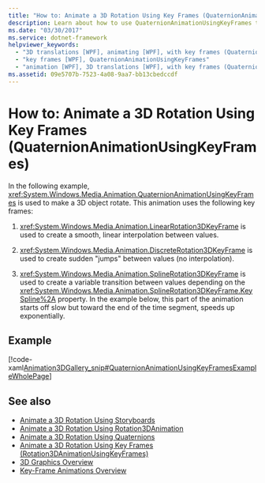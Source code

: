 ```yaml
---
title: "How to: Animate a 3D Rotation Using Key Frames (QuaternionAnimationUsingKeyFrames)"
description: Learn about how to use QuaternionAnimationUsingKeyFrames to animate a 3D rotation utilizing key frames.
ms.date: "03/30/2017"
ms.service: dotnet-framework
helpviewer_keywords: 
  - "3D translations [WPF], animating [WPF], with key frames (QuaternionAnimationUsingKeyFrames)"
  - "key frames [WPF], QuaternionAnimationUsingKeyFrames"
  - "animation [WPF], 3D translations [WPF], with key frames (QuaternionAnimationUsingKeyFrames)"
ms.assetid: 09e5707b-7523-4a08-9aa7-bb13cbedccdf
---
```

# How to: Animate a 3D Rotation Using Key Frames (QuaternionAnimationUsingKeyFrames)

In the following example, <xref:System.Windows.Media.Animation.QuaternionAnimationUsingKeyFrames> is used to make a 3D object rotate. This animation uses the following key frames:  
  
1. <xref:System.Windows.Media.Animation.LinearRotation3DKeyFrame> is used to create a smooth, linear interpolation between values.  
  
2. <xref:System.Windows.Media.Animation.DiscreteRotation3DKeyFrame> is used to create sudden "jumps" between values (no interpolation).  
  
3. <xref:System.Windows.Media.Animation.SplineRotation3DKeyFrame> is used to create a variable transition between values depending on the <xref:System.Windows.Media.Animation.SplineRotation3DKeyFrame.KeySpline%2A> property. In the example below, this part of the animation starts off slow but toward the end of the time segment, speeds up exponentially.  
  
## Example  

 [!code-xaml[Animation3DGallery_snip#QuaternionAnimationUsingKeyFramesExampleWholePage](~/samples/snippets/csharp/VS_Snippets_Wpf/Animation3DGallery_snip/CS/QuaternionAnimationUsingKeyFramesExample.xaml#quaternionanimationusingkeyframesexamplewholepage)]  
  
## See also

- [Animate a 3D Rotation Using Storyboards](how-to-animate-a-3-d-rotation-using-storyboards.md)
- [Animate a 3D Rotation Using Rotation3DAnimation](how-to-animate-a-3-d-rotation-using-rotation3danimation.md)
- [Animate a 3D Rotation Using Quaternions](how-to-animate-a-3-d-rotation-using-quaternions.md)
- [Animate a 3D Rotation Using Key Frames (Rotation3DAnimationUsingKeyFrames)](how-to-animate-a-3-d-rotation-using-key-frames.md)
- [3D Graphics Overview](3-d-graphics-overview.md)
- [Key-Frame Animations Overview](key-frame-animations-overview.md)
